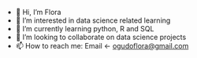 - 👋 Hi, I’m Flora 
- 👀 I’m interested in data science related learning
- 🌱 I’m currently learning python, R and SQL
- 💞️ I’m looking to collaborate on data science projects
- 📫 How to reach me: Email <- ogudoflora@gmail.com

<!---
floraogudo/floraogudo is a ✨ special ✨ repository because its `README.md` (this file) appears on your GitHub profile.
You can click the Preview link to take a look at your changes.
--->
